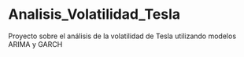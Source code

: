 # Analisis_Volatilidad_Tesla
Proyecto sobre el análisis de la volatilidad de Tesla utilizando modelos ARIMA y GARCH
